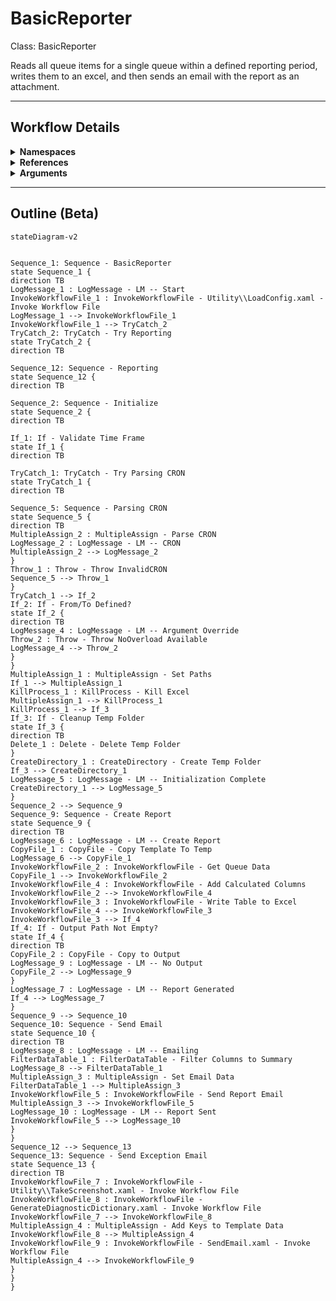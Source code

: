 # BasicReporter
Class: BasicReporter

Reads all queue items for a single queue within a defined reporting period, writes them to an excel, and then sends an email with the report as an attachment.

<hr />

## Workflow Details
<details>
    <summary>
    <b>Namespaces</b>
    </summary>

    - System
- System.Activities
- System.Activities.Statements
- System.Collections
- System.Collections.Generic
- System.Collections.ObjectModel
- System.IO
- System.Linq
- UiPath.Core.Activities
- System.Reflection
- System.Runtime.Serialization
- System.Activities.Runtime.Collections
- Cronos
- System.Linq.Expressions
- UiPath.Core
- GlobalVariablesNamespace
- GlobalConstantsNamespace
- System.Diagnostics
- System.ComponentModel
- UiPath.Platform.ResourceHandling
- System.Data
- Newtonsoft.Json.Linq
- Newtonsoft.Json
- System.Dynamic
- Newtonsoft.Json.Linq
- Newtonsoft.Json
- System.Dynamic
- System.Xml.Serialization
- System.Xml.Serialization
- UiPath.Excel
- UiPath.Excel.Activities.Business


</details>
<details>
    <summary>
    <b>References</b>
    </summary>

    - Cronos
- Microsoft.CSharp
- Microsoft.PowerShell.Commands.Diagnostics
- Microsoft.VisualBasic
- Microsoft.Win32.Primitives
- netstandard
- Newtonsoft.Json
- NPOI
- PresentationFramework
- System
- System.Activities
- System.Collections
- System.Collections.Immutable
- System.ComponentModel
- System.ComponentModel.EventBasedAsync
- System.ComponentModel.Primitives
- System.ComponentModel.TypeConverter
- System.Configuration.ConfigurationManager
- System.Console
- System.Core
- System.Data
- System.Data.Common
- System.Data.SqlClient
- System.Diagnostics.DiagnosticSource
- System.Diagnostics.EventLog
- System.Diagnostics.FileVersionInfo
- System.Diagnostics.PerformanceCounter
- System.Diagnostics.Process
- System.Diagnostics.TextWriterTraceListener
- System.Diagnostics.TraceSource
- System.IO.FileSystem.AccessControl
- System.IO.FileSystem.DriveInfo
- System.IO.FileSystem.Watcher
- System.IO.Packaging
- System.Linq
- System.Linq.Expressions
- System.Linq.Parallel
- System.Linq.Queryable
- System.Memory
- System.Memory.Data
- System.ObjectModel
- System.Private.CoreLib
- System.Private.DataContractSerialization
- System.Private.ServiceModel
- System.Private.Uri
- System.Private.Xml
- System.Reflection.DispatchProxy
- System.Reflection.Metadata
- System.Reflection.TypeExtensions
- System.Runtime.Serialization
- System.Runtime.Serialization.Formatters
- System.Runtime.Serialization.Primitives
- System.Security.Permissions
- System.ServiceModel
- System.ServiceModel.Activities
- System.Xaml
- System.Xml
- System.Xml.Linq
- UiPath.Excel
- UiPath.Excel.Activities
- UiPath.Excel.Activities.Design
- UiPath.Platform
- UiPath.Studio.Constants
- UiPath.System.Activities
- UiPath.System.Activities.Design
- UiPath.System.Activities.ViewModels
- UiPath.Workflow
- WindowsBase


</details>
<details>
    <summary>
    <b>Arguments</b>
    </summary>

    <table><tr><th>Name</th><th>Direction</th><th>Type</th><th>Description</th></tr><tr><td>in_OutputFolder</td><td>InArgument</td><td>x:String</td><td>If defined, the process will also copy the report generated to this folder.</td></tr><tr><td>in_CRON</td><td>InArgument</td><td>x:String</td><td>A CRON expression to determine what the reporting period is. This should match the CRON expression used in the trigger for this Entry Point for most cases.</td></tr><tr><td>in_From</td><td>InArgument</td><td>s:DateTime</td><td>If defined, overrides the start of the reporting period to this value. in_To must also be defined if using this overload.</td></tr><tr><td>in_To</td><td>InArgument</td><td>s:DateTime</td><td>If defined, overrides the end of the reporting period to this value. in_From must also be defined if using this overload.</td></tr><tr><td>in_ConfigPath</td><td>InArgument</td><td>x:String</td><td>The path to the config file to load for this process.</td></tr><tr><td>in_IgnoreSheets</td><td>InArgument</td><td>s:String[]</td><td>A list of the sheets to ignore loading into the Config.</td></tr></table>
    
</details>

<hr />

## Outline (Beta)

```mermaid
stateDiagram-v2


Sequence_1: Sequence - BasicReporter
state Sequence_1 {
direction TB
LogMessage_1 : LogMessage - LM -- Start
InvokeWorkflowFile_1 : InvokeWorkflowFile - Utility\\LoadConfig.xaml - Invoke Workflow File
LogMessage_1 --> InvokeWorkflowFile_1
InvokeWorkflowFile_1 --> TryCatch_2
TryCatch_2: TryCatch - Try Reporting
state TryCatch_2 {
direction TB

Sequence_12: Sequence - Reporting
state Sequence_12 {
direction TB

Sequence_2: Sequence - Initialize
state Sequence_2 {
direction TB

If_1: If - Validate Time Frame
state If_1 {
direction TB

TryCatch_1: TryCatch - Try Parsing CRON
state TryCatch_1 {
direction TB

Sequence_5: Sequence - Parsing CRON
state Sequence_5 {
direction TB
MultipleAssign_2 : MultipleAssign - Parse CRON
LogMessage_2 : LogMessage - LM -- CRON
MultipleAssign_2 --> LogMessage_2
}
Throw_1 : Throw - Throw InvalidCRON
Sequence_5 --> Throw_1
}
TryCatch_1 --> If_2
If_2: If - From/To Defined?
state If_2 {
direction TB
LogMessage_4 : LogMessage - LM -- Argument Override
Throw_2 : Throw - Throw NoOverload Available
LogMessage_4 --> Throw_2
}
}
MultipleAssign_1 : MultipleAssign - Set Paths
If_1 --> MultipleAssign_1
KillProcess_1 : KillProcess - Kill Excel
MultipleAssign_1 --> KillProcess_1
KillProcess_1 --> If_3
If_3: If - Cleanup Temp Folder
state If_3 {
direction TB
Delete_1 : Delete - Delete Temp Folder
}
CreateDirectory_1 : CreateDirectory - Create Temp Folder
If_3 --> CreateDirectory_1
LogMessage_5 : LogMessage - LM -- Initialization Complete
CreateDirectory_1 --> LogMessage_5
}
Sequence_2 --> Sequence_9
Sequence_9: Sequence - Create Report
state Sequence_9 {
direction TB
LogMessage_6 : LogMessage - LM -- Create Report
CopyFile_1 : CopyFile - Copy Template To Temp
LogMessage_6 --> CopyFile_1
InvokeWorkflowFile_2 : InvokeWorkflowFile - Get Queue Data
CopyFile_1 --> InvokeWorkflowFile_2
InvokeWorkflowFile_4 : InvokeWorkflowFile - Add Calculated Columns
InvokeWorkflowFile_2 --> InvokeWorkflowFile_4
InvokeWorkflowFile_3 : InvokeWorkflowFile - Write Table to Excel
InvokeWorkflowFile_4 --> InvokeWorkflowFile_3
InvokeWorkflowFile_3 --> If_4
If_4: If - Output Path Not Empty?
state If_4 {
direction TB
CopyFile_2 : CopyFile - Copy to Output
LogMessage_9 : LogMessage - LM -- No Output
CopyFile_2 --> LogMessage_9
}
LogMessage_7 : LogMessage - LM -- Report Generated
If_4 --> LogMessage_7
}
Sequence_9 --> Sequence_10
Sequence_10: Sequence - Send Email
state Sequence_10 {
direction TB
LogMessage_8 : LogMessage - LM -- Emailing
FilterDataTable_1 : FilterDataTable - Filter Columns to Summary
LogMessage_8 --> FilterDataTable_1
MultipleAssign_3 : MultipleAssign - Set Email Data
FilterDataTable_1 --> MultipleAssign_3
InvokeWorkflowFile_5 : InvokeWorkflowFile - Send Report Email
MultipleAssign_3 --> InvokeWorkflowFile_5
LogMessage_10 : LogMessage - LM -- Report Sent
InvokeWorkflowFile_5 --> LogMessage_10
}
}
Sequence_12 --> Sequence_13
Sequence_13: Sequence - Send Exception Email
state Sequence_13 {
direction TB
InvokeWorkflowFile_7 : InvokeWorkflowFile - Utility\\TakeScreenshot.xaml - Invoke Workflow File
InvokeWorkflowFile_8 : InvokeWorkflowFile - GenerateDiagnosticDictionary.xaml - Invoke Workflow File
InvokeWorkflowFile_7 --> InvokeWorkflowFile_8
MultipleAssign_4 : MultipleAssign - Add Keys to Template Data
InvokeWorkflowFile_8 --> MultipleAssign_4
InvokeWorkflowFile_9 : InvokeWorkflowFile - SendEmail.xaml - Invoke Workflow File
MultipleAssign_4 --> InvokeWorkflowFile_9
}
}
}
```
